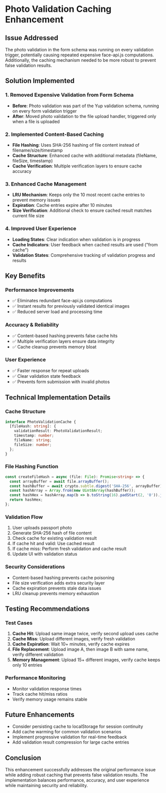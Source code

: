 # Photo Validation Caching Enhancement

## Issue Addressed
The photo validation in the form schema was running on every validation trigger, potentially causing repeated expensive face-api.js computations. Additionally, the caching mechanism needed to be more robust to prevent false validation results.

## Solution Implemented

### 1. Removed Expensive Validation from Form Schema
- **Before**: Photo validation was part of the Yup validation schema, running on every form validation trigger
- **After**: Moved photo validation to the file upload handler, triggered only when a file is uploaded

### 2. Implemented Content-Based Caching
- **File Hashing**: Uses SHA-256 hashing of file content instead of filename/size/timestamp
- **Cache Structure**: Enhanced cache with additional metadata (fileName, fileSize, timestamp)
- **Cache Verification**: Multiple verification layers to ensure cache accuracy

### 3. Enhanced Cache Management
- **LRU Mechanism**: Keeps only the 10 most recent cache entries to prevent memory issues
- **Expiration**: Cache entries expire after 10 minutes
- **Size Verification**: Additional check to ensure cached result matches current file size

### 4. Improved User Experience
- **Loading States**: Clear indication when validation is in progress
- **Cache Indicators**: User feedback when cached results are used ("from cache")
- **Validation States**: Comprehensive tracking of validation progress and results

## Key Benefits

### Performance Improvements
- ✅ Eliminates redundant face-api.js computations
- ✅ Instant results for previously validated identical images
- ✅ Reduced server load and processing time

### Accuracy & Reliability
- ✅ Content-based hashing prevents false cache hits
- ✅ Multiple verification layers ensure data integrity
- ✅ Cache cleanup prevents memory bloat

### User Experience
- ✅ Faster response for repeat uploads
- ✅ Clear validation state feedback
- ✅ Prevents form submission with invalid photos

## Technical Implementation Details

### Cache Structure
```typescript
interface PhotoValidationCache {
  [fileHash: string]: {
    validationResult: PhotoValidationResult;
    timestamp: number;
    fileName: string;
    fileSize: number;
  };
}
```

### File Hashing Function
```typescript
const createFileHash = async (file: File): Promise<string> => {
  const arrayBuffer = await file.arrayBuffer();
  const hashBuffer = await crypto.subtle.digest('SHA-256', arrayBuffer);
  const hashArray = Array.from(new Uint8Array(hashBuffer));
  const hashHex = hashArray.map(b => b.toString(16).padStart(2, '0')).join('');
  return hashHex;
};
```

### Validation Flow
1. User uploads passport photo
2. Generate SHA-256 hash of file content
3. Check cache for existing validation result
4. If cache hit and valid: Use cached result
5. If cache miss: Perform fresh validation and cache result
6. Update UI with validation status

### Security Considerations
- Content-based hashing prevents cache poisoning
- File size verification adds extra security layer
- Cache expiration prevents stale data issues
- LRU cleanup prevents memory exhaustion

## Testing Recommendations

### Test Cases
1. **Cache Hit**: Upload same image twice, verify second upload uses cache
2. **Cache Miss**: Upload different images, verify fresh validation
3. **Cache Expiration**: Wait 10+ minutes, verify cache expires
4. **File Replacement**: Upload image A, then image B with same name, verify different validation
5. **Memory Management**: Upload 15+ different images, verify cache keeps only 10 entries

### Performance Monitoring
- Monitor validation response times
- Track cache hit/miss ratios
- Verify memory usage remains stable

## Future Enhancements
- Consider persisting cache to localStorage for session continuity
- Add cache warming for common validation scenarios
- Implement progressive validation for real-time feedback
- Add validation result compression for large cache entries

## Conclusion
This enhancement successfully addresses the original performance issue while adding robust caching that prevents false validation results. The implementation balances performance, accuracy, and user experience while maintaining security and reliability.
